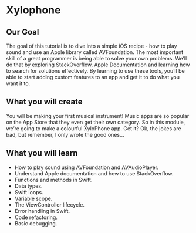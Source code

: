 # Xylophone

## Our Goal

The goal of this tutorial is to dive into a simple iOS recipe - how to play sound and use an Apple library called AVFoundation. The most important skill of a great programmer is being able to solve your own problems. We’ll do that by exploring StackOverflow, Apple Documentation and learning how to search for solutions effectively. By learning to use these tools, you’ll be able to start adding custom features to an app and get it to do what you want it to.


## What you will create

You will be making your first musical instrument! Music apps are so popular on the App Store that they even get their own category. So in this module, we’re going to make a colourful XyloPhone app. Get it? Ok, the jokes are bad, but remember, I only wrote the good ones...

## What you will learn

* How to play sound using AVFoundation and AVAudioPlayer.
* Understand Apple documentation and how to use StackOverflow.
* Functions and methods in Swift.
* Data types.
* Swift loops.
* Variable scope.
* The ViewController lifecycle.
* Error handling in Swift.
* Code refactoring.
* Basic debugging.
